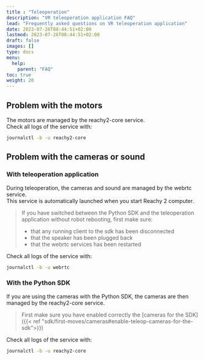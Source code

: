 ```yaml
---
title : "Teleoperation"
description: "VR teleoperation application FAQ"
lead: "Frequently asked questions on VR teleoperation application"
date: 2023-07-26T08:44:51+02:00
lastmod: 2023-07-26T08:44:51+02:00
draft: false
images: []
type: docs
menu:
  help:
    parent: "FAQ"
toc: true
weight: 20
---
```


## Problem with the motors

The motors are managed by the reachy2-core service.  
Check all logs of the service with:

```bash
journalctl -b -u reachy2-core
```

## Problem with the cameras or sound

### With teleoperation application

During teleoperation, the cameras and sound are managed by the webrtc service.  
This service is automatically launched when you start Reachy 2 computer. 

> If you have switched between the Python SDK and the teleoperation application without robot rebooting, first make sure:
>- that any running client to the sdk has been disconnected
>- that the speaker has been plugged back
>- that the webrtc services has been restarted

Check all logs of the service with:

```bash
journalctl -b -u webrtc
```

### With the Python SDK

If you are using the cameras with the Python SDK, the cameras are then managed by the reachy2-core service.  

> First make sure you have enabled correctly the [cameras for the SDK]({{< ref "sdk/first-moves/cameras#enable-teleop-cameras-for-the-sdk">}})  

Check all logs of the service with:

```bash
journalctl -b -u reachy2-core
```
